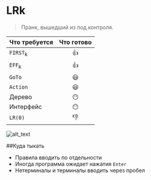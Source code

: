 # LRk

>Пранк, вышедший из под контроля. 

|Что требуется| Что готово|
|-------------|:---------:|
|`FIRST`<sub>k|:thumbsup:|
|`EFF`<sub>k|:thumbsup:|
|`GoTo`|:smiley:|
|`Action`|:smiley:|
|Дерево|:no_mouth:|
|Интерфейс|:no_mouth:|
|`LR(0)`|:thumbsdown:|
  
![alt_text](https://cs8.pikabu.ru/post_img/big/2017/07/18/7/1500377160124885495.jpg "Шутка")

##Куда тыкать
* Правила вводить по отдельности
* Иногда программа ожидает нажатия `Enter`
* Нетерминалы и терминалы вводить через пробел
